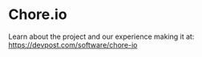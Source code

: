 # Chore.io

Learn about the project and our experience making it at: https://devpost.com/software/chore-io
